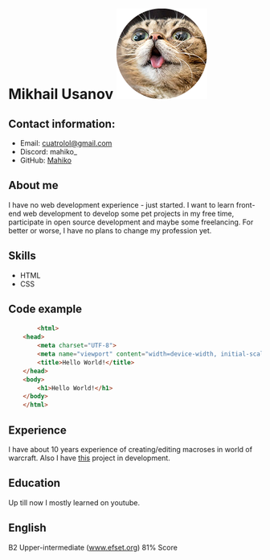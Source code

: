 # Mikhail Usanov ![Avatar](Cat-avatar-rounded.png)
## Contact information:
- Email: cuatrolol@gmail.com
- Discord: mahiko_
- GitHub: [Mahiko](https://github.com/Mahiko)
## About me
I have no web development experience - just started. I want to learn front-end web development to develop some pet projects in my free time, participate in open source development and maybe some freelancing. For better or worse, I have no plans to change my profession yet.
## Skills
* HTML
* CSS
## Code example
```html
		<html>
    <head>
    	<meta charset="UTF-8">
    	<meta name="viewport" content="width=device-width, initial-scale=1.0">
    	<title>Hello World!</title>
    </head>
    <body>
    	<h1>Hello World!</h1>
    </body>
    </html>
```
## Experience
I have about 10 years experience of creating/editing macroses in world of warcraft.
Also I have [this](https://mahiko.github.io/rsschool-cv/cv) project in development.
## Education
Up till now I mostly learned on youtube.
## English
B2 Upper-intermediate (www.efset.org) 81% Score